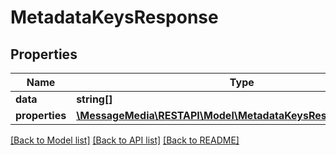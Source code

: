 # MetadataKeysResponse

## Properties
Name | Type | Description | Notes
------------ | ------------- | ------------- | -------------
**data** | **string[]** |  | [optional] 
**properties** | [**\MessageMedia\RESTAPI\Model\MetadataKeysResponseProperties**](MetadataKeysResponseProperties.md) |  | [optional] 

[[Back to Model list]](../README.md#documentation-for-models) [[Back to API list]](../README.md#documentation-for-api-endpoints) [[Back to README]](../README.md)



